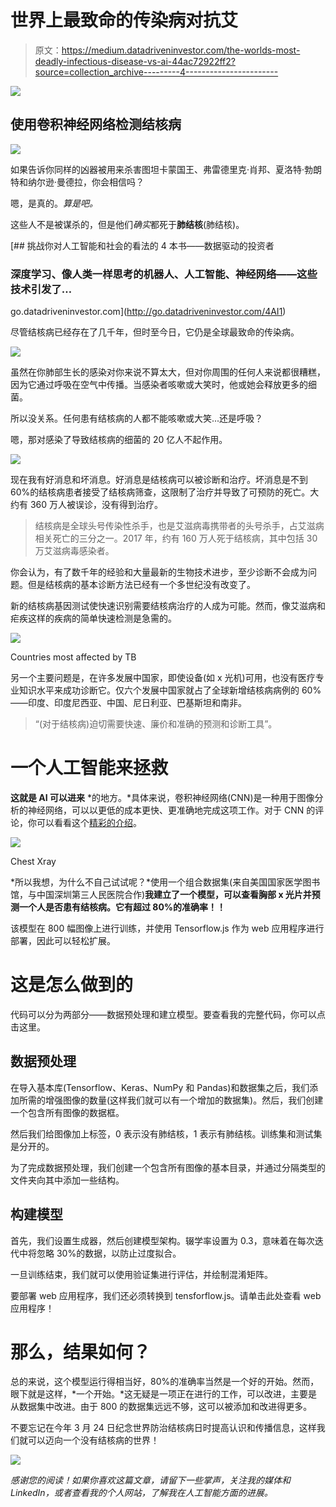 # 世界上最致命的传染病对抗艾

> 原文：<https://medium.datadriveninvestor.com/the-worlds-most-deadly-infectious-disease-vs-ai-44ac72922ff2?source=collection_archive---------4----------------------->

[![](img/b5b57b58027e7b0973a52b91c608a80d.png)](http://www.track.datadriveninvestor.com/1B9E)

## 使用卷积神经网络检测结核病

![](img/469231c901a1f6db624f675962dce0d5.png)

如果告诉你同样的凶器被用来杀害图坦卡蒙国王、弗雷德里克·肖邦、夏洛特·勃朗特和纳尔逊·曼德拉，你会相信吗？

嗯，是真的。*算是吧。*

这些人不是被谋杀的，但是他们*确实*都死于**肺结核**(肺结核)。

[](http://go.datadriveninvestor.com/4AI1) [## 挑战你对人工智能和社会的看法的 4 本书——数据驱动的投资者

### 深度学习、像人类一样思考的机器人、人工智能、神经网络——这些技术引发了…

go.datadriveninvestor.com](http://go.datadriveninvestor.com/4AI1) 

尽管结核病已经存在了几千年，但时至今日，它仍是全球最致命的传染病。

![](img/e576c75717d66aab6e105e0dec9b1c09.png)

虽然在你肺部生长的感染对你来说不算太大，但对你周围的任何人来说都很糟糕，因为它通过呼吸在空气中传播。当感染者咳嗽或大笑时，他或她会释放更多的细菌。

所以没关系。任何患有结核病的人都不能咳嗽或大笑...还是呼吸？

嗯，那对感染了导致结核病的细菌的 20 亿人不起作用。

![](img/0cf3a9fdb80ca236ad583d29b0962bdc.png)

现在我有好消息和坏消息。好消息是结核病可以被诊断和治疗。坏消息是不到 60%的结核病患者接受了结核病筛查，这限制了治疗并导致了可预防的死亡。大约有 360 万人被误诊，没有得到治疗。

> 结核病是全球头号传染性杀手，也是艾滋病毒携带者的头号杀手，占艾滋病相关死亡的三分之一。2017 年，约有 160 万人死于结核病，其中包括 30 万艾滋病毒感染者。

你会认为，有了数千年的经验和大量最新的生物技术进步，至少诊断不会成为问题。但是结核病的基本诊断方法已经有一个多世纪没有改变了。

新的结核病基因测试使快速识别需要结核病治疗的人成为可能。然而，像艾滋病和疟疾这样的疾病的简单快速检测是急需的。

![](img/66dd393a12c17b6c350973f4c8e4655c.png)

Countries most affected by TB

另一个主要问题是，在许多发展中国家，即使设备(如 x 光机)可用，也没有医疗专业知识水平来成功诊断它。仅六个发展中国家就占了全球新增结核病病例的 60%——印度、印度尼西亚、中国、尼日利亚、巴基斯坦和南非。

> “(对于结核病)迫切需要快速、廉价和准确的预测和诊断工具”。

# 一个人工智能来拯救

**这就是 AI 可以进来** *的地方。*具体来说，卷积神经网络(CNN)是一种用于图像分析的神经网络，可以以更低的成本更快、更准确地完成这项工作。对于 CNN 的评论，你可以看看这个[精彩的介绍](https://medium.com/@ageitgey/machine-learning-is-fun-part-3-deep-learning-and-convolutional-neural-networks-f40359318721)。

![](img/6fd10b852aa265ff58703dab39f8c4c4.png)

Chest Xray

*所以我想，为什么不自己试试呢？*使用一个组合数据集(来自美国国家医学图书馆，与中国深圳第三人民医院合作)**我建立了一个模型，可以查看胸部 x 光片并预测一个人是否患有结核病。它有超过 80%的准确率！！**

该模型在 800 幅图像上进行训练，并使用 Tensorflow.js 作为 web 应用程序进行部署，因此可以轻松扩展。

# 这是怎么做到的

代码可以分为两部分——数据预处理和建立模型。要查看我的完整代码，你可以点击这里。

## 数据预处理

在导入基本库(Tensorflow、Keras、NumPy 和 Pandas)和数据集之后，我们添加所需的增强图像的数量(这样我们就可以有一个增加的数据集)。然后，我们创建一个包含所有图像的数据框。

然后我们给图像加上标签，0 表示没有肺结核，1 表示有肺结核。训练集和测试集是分开的。

为了完成数据预处理，我们创建一个包含所有图像的基本目录，并通过分隔类型的文件夹向其中添加一些结构。

## 构建模型

首先，我们设置生成器，然后创建模型架构。辍学率设置为 0.3，意味着在每次迭代中将忽略 30%的数据，以防止过度拟合。

一旦训练结束，我们就可以使用验证集进行评估，并绘制混淆矩阵。

要部署 web 应用程序，我们还必须转换到 tensforflow.js。请单击此处查看 web 应用程序！

# 那么，结果如何？

总的来说，这个模型运行得相当好，80%的准确率当然是一个好的开始。然而，眼下就是这样，*一个开始。*这无疑是一项正在进行的工作，可以改进，主要是从数据集中改进。由于 800 的数据集远远不够，这可以被添加和改进得更多。

不要忘记在今年 3 月 24 日纪念世界防治结核病日时提高认识和传播信息，这样我们就可以迈向一个没有结核病的世界！

![](img/31eb8c03695a76aa8c58d882b543a511.png)

*感谢您的阅读！如果你喜欢这篇文章，请留下一些掌声，关注我的媒体和 LinkedIn，或者查看我的个人网站，了解我在人工智能方面的进展。*